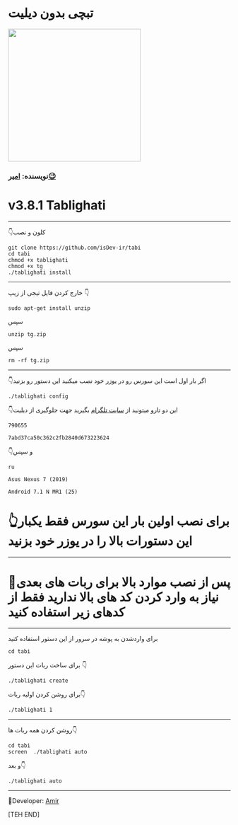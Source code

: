 # **تبچی بدون دیلیت** #

<div align="New Tabchi"><a href="https://t.me/amir_sezar"><img src="http://s7.picofile.com/file/8376843018/IMG_20191101_000253_914.jpg" width="300"></a></div>

### نویسنده: [امیر😉](https://t.me/amir_sezar)

# v3.8.1 Tablighati
---------------------------------

👇کلون و نصب
```
git clone https://github.com/isDev-ir/tabi
cd tabi
chmod +x tablighati
chmod +x tg
./tablighati install
```
-------------------
خارج کردن فایل تیجی از زیپ 👇
```
sudo apt-get install unzip
```
سپس
```
unzip tg.zip
```
سپس
```
rm -rf tg.zip
```
-------------------
👇اگر بار اول است این سورس رو در یوزر خود نصب میکنید این دستور رو بزنید
```
./tablighati config
```
👇این دو تارو میتونید از [سایت تلگرام](https://my.telegram.org/auth) بگیرید جهت جلوگیری از دیلیت
```
790655

7abd37ca50c362c2fb2840d673223624
```
👇و سپس
```
ru

Asus Nexus 7 (2019)

Android 7.1 N MR1 (25)
```
# 👆برای نصب اولین بار این سورس فقط یکبار این دستورات بالا را در یوزر خود بزنید
-------------------
# 📌پس از نصب موارد بالا برای ربات های بعدی نیاز به وارد کردن کد های بالا ندارید فقط از کدهای زیر استفاده کنید
-------------------
برای واردشدن به پوشه در سرور از این دستور استفاده کنید
```
cd tabi
```
برای ساخت ربات این دستور 👇
```
./tablighati create
```
برای روشن کردن اولیه ربات👇
```
./tablighati 1
```
-------------------
 روشن کردن همه ربات ها👇
```
cd tabi
screen  ./tablighati auto
```
و بعد👇
```
./tablighati auto
```
-------------------
🚪Developer: [Amir](https://t.me/amir_sezar)

[TEH END]
